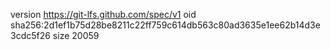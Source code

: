 version https://git-lfs.github.com/spec/v1
oid sha256:2d1ef1b75d28be8211c22ff759c614db563c80ad3635e1ee62b14d3e3cdc5f26
size 20059
